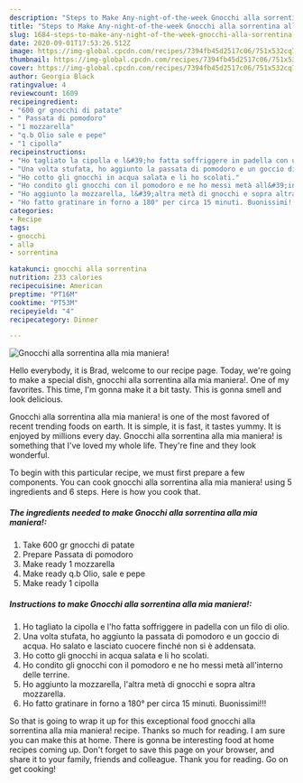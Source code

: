 ```yaml
---
description: "Steps to Make Any-night-of-the-week Gnocchi alla sorrentina alla mia maniera!"
title: "Steps to Make Any-night-of-the-week Gnocchi alla sorrentina alla mia maniera!"
slug: 1684-steps-to-make-any-night-of-the-week-gnocchi-alla-sorrentina-alla-mia-maniera
date: 2020-09-01T17:53:26.512Z
image: https://img-global.cpcdn.com/recipes/7394fb45d2517c06/751x532cq70/gnocchi-alla-sorrentina-alla-mia-maniera-recipe-main-photo.jpg
thumbnail: https://img-global.cpcdn.com/recipes/7394fb45d2517c06/751x532cq70/gnocchi-alla-sorrentina-alla-mia-maniera-recipe-main-photo.jpg
cover: https://img-global.cpcdn.com/recipes/7394fb45d2517c06/751x532cq70/gnocchi-alla-sorrentina-alla-mia-maniera-recipe-main-photo.jpg
author: Georgia Black
ratingvalue: 4
reviewcount: 1609
recipeingredient:
- "600 gr gnocchi di patate"
- " Passata di pomodoro"
- "1 mozzarella"
- "q.b Olio sale e pepe"
- "1 cipolla"
recipeinstructions:
- "Ho tagliato la cipolla e l&#39;ho fatta soffriggere in padella con un filo di olio."
- "Una volta stufata, ho aggiunto la passata di pomodoro e un goccio di acqua. Ho salato e lasciato cuocere finché non si è addensata."
- "Ho cotto gli gnocchi in acqua salata e li ho scolati."
- "Ho condito gli gnocchi con il pomodoro e ne ho messi metà all&#39;interno delle terrine."
- "Ho aggiunto la mozzarella, l&#39;altra metà di gnocchi e sopra altra mozzarella."
- "Ho fatto gratinare in forno a 180° per circa 15 minuti. Buonissimi!!!"
categories:
- Recipe
tags:
- gnocchi
- alla
- sorrentina

katakunci: gnocchi alla sorrentina 
nutrition: 233 calories
recipecuisine: American
preptime: "PT16M"
cooktime: "PT53M"
recipeyield: "4"
recipecategory: Dinner

---
```



![Gnocchi alla sorrentina alla mia maniera!](https://img-global.cpcdn.com/recipes/7394fb45d2517c06/751x532cq70/gnocchi-alla-sorrentina-alla-mia-maniera-recipe-main-photo.jpg)

Hello everybody, it is Brad, welcome to our recipe page. Today, we're going to make a special dish, gnocchi alla sorrentina alla mia maniera!. One of my favorites. This time, I'm gonna make it a bit tasty. This is gonna smell and look delicious.



Gnocchi alla sorrentina alla mia maniera! is one of the most favored of recent trending foods on earth. It is simple, it is fast, it tastes yummy. It is enjoyed by millions every day. Gnocchi alla sorrentina alla mia maniera! is something that I've loved my whole life. They're fine and they look wonderful.


To begin with this particular recipe, we must first prepare a few components. You can cook gnocchi alla sorrentina alla mia maniera! using 5 ingredients and 6 steps. Here is how you cook that.

<!--inarticleads1-->

##### The ingredients needed to make Gnocchi alla sorrentina alla mia maniera!:

1. Take 600 gr gnocchi di patate
1. Prepare  Passata di pomodoro
1. Make ready 1 mozzarella
1. Make ready q.b Olio, sale e pepe
1. Make ready 1 cipolla




<!--inarticleads2-->

##### Instructions to make Gnocchi alla sorrentina alla mia maniera!:

1. Ho tagliato la cipolla e l&#39;ho fatta soffriggere in padella con un filo di olio.
1. Una volta stufata, ho aggiunto la passata di pomodoro e un goccio di acqua. Ho salato e lasciato cuocere finché non si è addensata.
1. Ho cotto gli gnocchi in acqua salata e li ho scolati.
1. Ho condito gli gnocchi con il pomodoro e ne ho messi metà all&#39;interno delle terrine.
1. Ho aggiunto la mozzarella, l&#39;altra metà di gnocchi e sopra altra mozzarella.
1. Ho fatto gratinare in forno a 180° per circa 15 minuti. Buonissimi!!!




So that is going to wrap it up for this exceptional food gnocchi alla sorrentina alla mia maniera! recipe. Thanks so much for reading. I am sure you can make this at home. There is gonna be interesting food at home recipes coming up. Don't forget to save this page on your browser, and share it to your family, friends and colleague. Thank you for reading. Go on get cooking!
